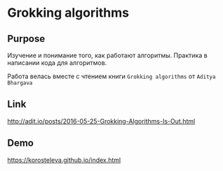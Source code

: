 # Grokking algorithms

## Purpose
Изучение и понимание того, как работают алгоритмы. Практика в написании кода для алгоритмов.

Работа велась вместе с чтением книги `Grokking algorithms` от `Aditya Bhargava`

## Link
http://adit.io/posts/2016-05-25-Grokking-Algorithms-Is-Out.html

## Demo
https://korosteleva.github.io/index.html